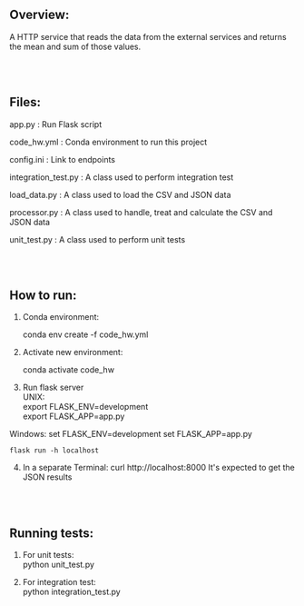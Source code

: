 ## **Overview**:

A HTTP service that reads the data from the external services and returns 
the mean and sum of those values.

<br /><br />

## **Files**:

app.py              :  Run Flask script

code_hw.yml         : Conda environment to run this project

config.ini          : Link to endpoints

integration_test.py : A class used to perform integration test

load_data.py        : A class used to load the CSV and JSON data

processor.py        : A class used to handle, treat and calculate the CSV and JSON data

unit_test.py        : A class used to perform unit tests

<br /><br />

## **How to run**:

1) Conda environment: <br />
    
    conda env create -f code_hw.yml

2) Activate new environment: <br />
    
    conda activate code_hw

3) Run flask server <br />
UNIX: <br />
    export FLASK_ENV=development <br />
    export FLASK_APP=app.py

Windows:
    set FLASK_ENV=development
    set FLASK_APP=app.py

    flask run -h localhost

4) In a separate Terminal: curl http://localhost:8000
It's expected to get the JSON results

<br /><br />

## **Running tests**:

1) For unit tests: <br />
     python unit_test.py

2) For integration test: <br />
     python integration_test.py

